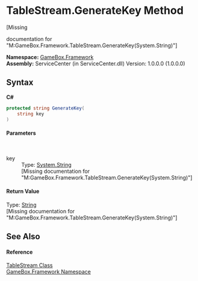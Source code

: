 # TableStream.GenerateKey Method 
 

\[Missing <summary> documentation for "M:GameBox.Framework.TableStream.GenerateKey(System.String)"\]

**Namespace:**&nbsp;<a href="a8957fe6-9cc0-3a6d-cd5c-a2a246efee1e">GameBox.Framework</a><br />**Assembly:**&nbsp;ServiceCenter (in ServiceCenter.dll) Version: 1.0.0.0 (1.0.0.0)

## Syntax

**C#**<br />
``` C#
protected string GenerateKey(
	string key
)
```


#### Parameters
&nbsp;<dl><dt>key</dt><dd>Type: <a href="http://msdn2.microsoft.com/zh-cn/library/s1wwdcbf" target="_blank">System.String</a><br />\[Missing <param name="key"/> documentation for "M:GameBox.Framework.TableStream.GenerateKey(System.String)"\]</dd></dl>

#### Return Value
Type: <a href="http://msdn2.microsoft.com/zh-cn/library/s1wwdcbf" target="_blank">String</a><br />\[Missing <returns> documentation for "M:GameBox.Framework.TableStream.GenerateKey(System.String)"\]

## See Also


#### Reference
<a href="5ec50ed6-73fc-bb4a-e4a9-86bdd81ee9e9">TableStream Class</a><br /><a href="a8957fe6-9cc0-3a6d-cd5c-a2a246efee1e">GameBox.Framework Namespace</a><br />